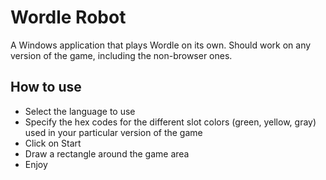 # Wordle Robot
A Windows application that plays Wordle on its own. Should work on any version of the game, including the non-browser ones. 

## How to use
* Select the language to use
* Specify the hex codes for the different slot colors (green, yellow, gray) used in your particular version of the game
* Click on Start
* Draw a rectangle around the game area
* Enjoy


